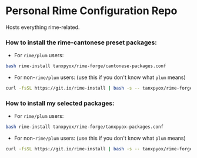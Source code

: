 # Personal Rime Configuration Repo
Hosts everything rime-related.

### How to install the rime-cantonese preset packages:
* For `rime/plum` users: 
```sh
bash rime-install tanxpyox/rime-forge/cantonese-packages.conf
```
* For non-`rime/plum` users: (use this if you don't know what `plum` means)
```sh
curl -fsSL https://git.io/rime-install | bash -s -- tanxpyox/rime-forge/cantonese-packages.conf
```


### How to install my selected packages:
* For `rime/plum` users: 
```sh
bash rime-install tanxpyox/rime-forge/tanxpyox-packages.conf
```
* For non-`rime/plum` users: (use this if you don't know what `plum` means)
```sh
curl -fsSL https://git.io/rime-install | bash -s -- tanxpyox/rime-forge/tanxpyox-packages.conf
```

